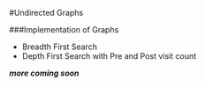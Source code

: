 #Undirected Graphs

###Implementation of Graphs

- Breadth First Search
- Depth First Search with Pre and Post visit count

**_more coming soon_**
